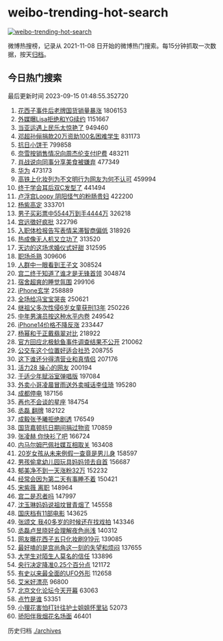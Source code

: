 # weibo-trending-hot-search

[![weibo-trending-hot-search](https://github.com/ameizi/weibo-trending-hot-search/actions/workflows/ci.yml/badge.svg)](https://github.com/ameizi/weibo-trending-hot-search/actions/workflows/ci.yml)

微博热搜榜，记录从 2021-11-08 日开始的微博热门搜索。每15分钟抓取一次数据，按天[归档](./archives)。

## 今日热门搜索

<!-- BEGIN --> 
最后更新时间 2023-09-15 01:48:55.352720 
1. [花西子事件后老牌国货销量暴涨](https://s.weibo.com/weibo?q=%23%E8%8A%B1%E8%A5%BF%E5%AD%90%E4%BA%8B%E4%BB%B6%E5%90%8E%E8%80%81%E7%89%8C%E5%9B%BD%E8%B4%A7%E9%94%80%E9%87%8F%E6%9A%B4%E6%B6%A8%23&t=31&band_rank=1&Refer=top) 1806153
1. [外媒曝Lisa拒绝和YG续约](https://s.weibo.com/weibo?q=%23%E5%A4%96%E5%AA%92%E6%9B%9DLisa%E6%8B%92%E7%BB%9D%E5%92%8CYG%E7%BB%AD%E7%BA%A6%23&t=31&band_rank=2&Refer=top) 1151667
1. [当亚运遇上民乐太惊艳了](https://s.weibo.com/weibo?q=%23%E5%BD%93%E4%BA%9A%E8%BF%90%E9%81%87%E4%B8%8A%E6%B0%91%E4%B9%90%E5%A4%AA%E6%83%8A%E8%89%B3%E4%BA%86%23&t=31&band_rank=3&Refer=top) 949460
1. [邓超孙俪捐款20万资助100名困难学生](https://s.weibo.com/weibo?q=%23%E9%82%93%E8%B6%85%E5%AD%99%E4%BF%AA%E6%8D%90%E6%AC%BE20%E4%B8%87%E8%B5%84%E5%8A%A9100%E5%90%8D%E5%9B%B0%E9%9A%BE%E5%AD%A6%E7%94%9F%23&t=31&band_rank=4&Refer=top) 831173
1. [抗日小饼干](https://s.weibo.com/weibo?q=%E6%8A%97%E6%97%A5%E5%B0%8F%E9%A5%BC%E5%B9%B2&t=31&band_rank=20&Refer=top) 799858
1. [奈雪按销售情况向周杰伦支付IP费](https://s.weibo.com/weibo?q=%23%E5%A5%88%E9%9B%AA%E6%8C%89%E9%94%80%E5%94%AE%E6%83%85%E5%86%B5%E5%90%91%E5%91%A8%E6%9D%B0%E4%BC%A6%E6%94%AF%E4%BB%98IP%E8%B4%B9%23&t=31&band_rank=5&Refer=top) 483211
1. [肖战说向同事分享美食被嫌弃](https://s.weibo.com/weibo?q=%23%E8%82%96%E6%88%98%E8%AF%B4%E5%90%91%E5%90%8C%E4%BA%8B%E5%88%86%E4%BA%AB%E7%BE%8E%E9%A3%9F%E8%A2%AB%E5%AB%8C%E5%BC%83%23&t=31&band_rank=6&Refer=top) 477349
1. [华为](https://s.weibo.com/weibo?q=%E5%8D%8E%E4%B8%BA&t=31&band_rank=19&Refer=top) 473173
1. [高铁上化妆列为不文明行为网友为何不认可](https://s.weibo.com/weibo?q=%23%E9%AB%98%E9%93%81%E4%B8%8A%E5%8C%96%E5%A6%86%E5%88%97%E4%B8%BA%E4%B8%8D%E6%96%87%E6%98%8E%E8%A1%8C%E4%B8%BA%E7%BD%91%E5%8F%8B%E4%B8%BA%E4%BD%95%E4%B8%8D%E8%AE%A4%E5%8F%AF%23&t=31&band_rank=7&Refer=top) 459994
1. [终于学会耳后双C发型了](https://s.weibo.com/weibo?q=%E7%BB%88%E4%BA%8E%E5%AD%A6%E4%BC%9A%E8%80%B3%E5%90%8E%E5%8F%8CC%E5%8F%91%E5%9E%8B%E4%BA%86&t=31&band_rank=8&Refer=top) 441494
1. [卢浮宫Loopy 阴阳怪气的粉肠贵妇](https://s.weibo.com/weibo?q=%E5%8D%A2%E6%B5%AE%E5%AE%ABLoopy%20%E9%98%B4%E9%98%B3%E6%80%AA%E6%B0%94%E7%9A%84%E7%B2%89%E8%82%A0%E8%B4%B5%E5%A6%87&t=31&band_rank=9&Refer=top) 422200
1. [杨紫高定](https://s.weibo.com/weibo?q=%E6%9D%A8%E7%B4%AB%E9%AB%98%E5%AE%9A&t=31&band_rank=11&Refer=top) 333701
1. [男子买彩票中5544万到手4444万](https://s.weibo.com/weibo?q=%23%E7%94%B7%E5%AD%90%E4%B9%B0%E5%BD%A9%E7%A5%A8%E4%B8%AD5544%E4%B8%87%E5%88%B0%E6%89%8B4444%E4%B8%87%23&t=31&band_rank=10&Refer=top) 326218
1. [宫远徵好疯批](https://s.weibo.com/weibo?q=%23%E5%AE%AB%E8%BF%9C%E5%BE%B5%E5%A5%BD%E7%96%AF%E6%89%B9%23&t=31&band_rank=12&Refer=top) 322796
1. [入职体检报告写表情呆滞智商偏低](https://s.weibo.com/weibo?q=%23%E5%85%A5%E8%81%8C%E4%BD%93%E6%A3%80%E6%8A%A5%E5%91%8A%E5%86%99%E8%A1%A8%E6%83%85%E5%91%86%E6%BB%9E%E6%99%BA%E5%95%86%E5%81%8F%E4%BD%8E%23&t=31&band_rank=13&Refer=top) 318926
1. [热成像无人机又立功了](https://s.weibo.com/weibo?q=%23%E7%83%AD%E6%88%90%E5%83%8F%E6%97%A0%E4%BA%BA%E6%9C%BA%E5%8F%88%E7%AB%8B%E5%8A%9F%E4%BA%86%23&t=31&band_rank=14&Refer=top) 313520
1. [天边的这场求婚仪式好甜](https://s.weibo.com/weibo?q=%23%E5%A4%A9%E8%BE%B9%E7%9A%84%E8%BF%99%E5%9C%BA%E6%B1%82%E5%A9%9A%E4%BB%AA%E5%BC%8F%E5%A5%BD%E7%94%9C%23&t=31&band_rank=15&Refer=top) 312595
1. [职场杀熟](https://s.weibo.com/weibo?q=%E8%81%8C%E5%9C%BA%E6%9D%80%E7%86%9F&t=31&band_rank=16&Refer=top) 309606
1. [人群中一眼看到王子文](https://s.weibo.com/weibo?q=%23%E4%BA%BA%E7%BE%A4%E4%B8%AD%E4%B8%80%E7%9C%BC%E7%9C%8B%E5%88%B0%E7%8E%8B%E5%AD%90%E6%96%87%23&t=31&band_rank=17&Refer=top) 308524
1. [宫二终于知道了谁才是无锋首领](https://s.weibo.com/weibo?q=%E5%AE%AB%E4%BA%8C%E7%BB%88%E4%BA%8E%E7%9F%A5%E9%81%93%E4%BA%86%E8%B0%81%E6%89%8D%E6%98%AF%E6%97%A0%E9%94%8B%E9%A6%96%E9%A2%86&t=31&band_rank=18&Refer=top) 304874
1. [宿舍超爽的睡觉氛围](https://s.weibo.com/weibo?q=%E5%AE%BF%E8%88%8D%E8%B6%85%E7%88%BD%E7%9A%84%E7%9D%A1%E8%A7%89%E6%B0%9B%E5%9B%B4&t=31&band_rank=24&Refer=top) 299106
1. [iPhone玄学](https://s.weibo.com/weibo?q=iPhone%E7%8E%84%E5%AD%A6&t=31&band_rank=21&Refer=top) 258889
1. [全场给冯宝宝哭丧](https://s.weibo.com/weibo?q=%23%E5%85%A8%E5%9C%BA%E7%BB%99%E5%86%AF%E5%AE%9D%E5%AE%9D%E5%93%AD%E4%B8%A7%23&t=31&band_rank=22&Refer=top) 250621
1. [继祖父多次性侵6岁女童获刑13年](https://s.weibo.com/weibo?q=%23%E7%BB%A7%E7%A5%96%E7%88%B6%E5%A4%9A%E6%AC%A1%E6%80%A7%E4%BE%B56%E5%B2%81%E5%A5%B3%E7%AB%A5%E8%8E%B7%E5%88%9113%E5%B9%B4%23&t=31&band_rank=23&Refer=top) 250226
1. [中年男演员按这种水平内卷](https://s.weibo.com/weibo?q=%E4%B8%AD%E5%B9%B4%E7%94%B7%E6%BC%94%E5%91%98%E6%8C%89%E8%BF%99%E7%A7%8D%E6%B0%B4%E5%B9%B3%E5%86%85%E5%8D%B7&t=31&band_rank=24&Refer=top) 249542
1. [iPhone14价格不降反涨](https://s.weibo.com/weibo?q=%23iPhone14%E4%BB%B7%E6%A0%BC%E4%B8%8D%E9%99%8D%E5%8F%8D%E6%B6%A8%23&t=31&band_rank=25&Refer=top) 233447
1. [杨幂和于正戴翡翠对比](https://s.weibo.com/weibo?q=%23%E6%9D%A8%E5%B9%82%E5%92%8C%E4%BA%8E%E6%AD%A3%E6%88%B4%E7%BF%A1%E7%BF%A0%E5%AF%B9%E6%AF%94%23&t=31&band_rank=26&Refer=top) 218922
1. [官方回应北极鲶鱼事件调查结果不公开](https://s.weibo.com/weibo?q=%23%E5%AE%98%E6%96%B9%E5%9B%9E%E5%BA%94%E5%8C%97%E6%9E%81%E9%B2%B6%E9%B1%BC%E4%BA%8B%E4%BB%B6%E8%B0%83%E6%9F%A5%E7%BB%93%E6%9E%9C%E4%B8%8D%E5%85%AC%E5%BC%80%23&t=31&band_rank=27&Refer=top) 210062
1. [公交车这个位置好适合社恐](https://s.weibo.com/weibo?q=%23%E5%85%AC%E4%BA%A4%E8%BD%A6%E8%BF%99%E4%B8%AA%E4%BD%8D%E7%BD%AE%E5%A5%BD%E9%80%82%E5%90%88%E7%A4%BE%E6%81%90%23&t=31&band_rank=28&Refer=top) 208755
1. [这下谁还分得清营业和真情侣](https://s.weibo.com/weibo?q=%E8%BF%99%E4%B8%8B%E8%B0%81%E8%BF%98%E5%88%86%E5%BE%97%E6%B8%85%E8%90%A5%E4%B8%9A%E5%92%8C%E7%9C%9F%E6%83%85%E4%BE%A3&t=31&band_rank=29&Refer=top) 207176
1. [活力28 操心的网友](https://s.weibo.com/weibo?q=%E6%B4%BB%E5%8A%9B28%20%E6%93%8D%E5%BF%83%E7%9A%84%E7%BD%91%E5%8F%8B&t=31&band_rank=36&Refer=top) 200194
1. [于适少年赋浴室弹唱版](https://s.weibo.com/weibo?q=%23%E4%BA%8E%E9%80%82%E5%B0%91%E5%B9%B4%E8%B5%8B%E6%B5%B4%E5%AE%A4%E5%BC%B9%E5%94%B1%E7%89%88%23&t=31&band_rank=30&Refer=top) 197084
1. [外卖小哥凌晨冒雨送外卖喊话李佳琦](https://s.weibo.com/weibo?q=%23%E5%A4%96%E5%8D%96%E5%B0%8F%E5%93%A5%E5%87%8C%E6%99%A8%E5%86%92%E9%9B%A8%E9%80%81%E5%A4%96%E5%8D%96%E5%96%8A%E8%AF%9D%E6%9D%8E%E4%BD%B3%E7%90%A6%23&t=31&band_rank=31&Refer=top) 195280
1. [成都停电](https://s.weibo.com/weibo?q=%E6%88%90%E9%83%BD%E5%81%9C%E7%94%B5&t=31&band_rank=32&Refer=top) 187156
1. [再也不会谈的星座](https://s.weibo.com/weibo?q=%23%E5%86%8D%E4%B9%9F%E4%B8%8D%E4%BC%9A%E8%B0%88%E7%9A%84%E6%98%9F%E5%BA%A7%23&t=31&band_rank=33&Refer=top) 184754
1. [丞磊 翻牌](https://s.weibo.com/weibo?q=%E4%B8%9E%E7%A3%8A%20%E7%BF%BB%E7%89%8C&t=31&band_rank=34&Refer=top) 182122
1. [成毅张予曦拒绝剧透](https://s.weibo.com/weibo?q=%E6%88%90%E6%AF%85%E5%BC%A0%E4%BA%88%E6%9B%A6%E6%8B%92%E7%BB%9D%E5%89%A7%E9%80%8F&t=31&band_rank=35&Refer=top) 176549
1. [国货嘉顿抗日期间捐过物资](https://s.weibo.com/weibo?q=%E5%9B%BD%E8%B4%A7%E5%98%89%E9%A1%BF%E6%8A%97%E6%97%A5%E6%9C%9F%E9%97%B4%E6%8D%90%E8%BF%87%E7%89%A9%E8%B5%84&t=31&band_rank=37&Refer=top) 170859
1. [张凌赫 你快衫了吧](https://s.weibo.com/weibo?q=%E5%BC%A0%E5%87%8C%E8%B5%AB%20%E4%BD%A0%E5%BF%AB%E8%A1%AB%E4%BA%86%E5%90%A7&t=31&band_rank=23&Refer=top) 166724
1. [内马尔姆巴佩社媒互相取关](https://s.weibo.com/weibo?q=%23%E5%86%85%E9%A9%AC%E5%B0%94%E5%A7%86%E5%B7%B4%E4%BD%A9%E7%A4%BE%E5%AA%92%E4%BA%92%E7%9B%B8%E5%8F%96%E5%85%B3%23&t=31&band_rank=38&Refer=top) 163408
1. [20岁女孩从未来例假一查竟是男儿身](https://s.weibo.com/weibo?q=%2320%E5%B2%81%E5%A5%B3%E5%AD%A9%E4%BB%8E%E6%9C%AA%E6%9D%A5%E4%BE%8B%E5%81%87%E4%B8%80%E6%9F%A5%E7%AB%9F%E6%98%AF%E7%94%B7%E5%84%BF%E8%BA%AB%23&t=31&band_rank=39&Refer=top) 158597
1. [男孩偷拿幼儿园玩具妈妈领去自首](https://s.weibo.com/weibo?q=%23%E7%94%B7%E5%AD%A9%E5%81%B7%E6%8B%BF%E5%B9%BC%E5%84%BF%E5%9B%AD%E7%8E%A9%E5%85%B7%E5%A6%88%E5%A6%88%E9%A2%86%E5%8E%BB%E8%87%AA%E9%A6%96%23&t=31&band_rank=40&Refer=top) 156687
1. [郁美净不到一天涨粉32万](https://s.weibo.com/weibo?q=%23%E9%83%81%E7%BE%8E%E5%87%80%E4%B8%8D%E5%88%B0%E4%B8%80%E5%A4%A9%E6%B6%A8%E7%B2%8932%E4%B8%87%23&t=31&band_rank=41&Refer=top) 152232
1. [经常会因为第二天有事睡不着](https://s.weibo.com/weibo?q=%23%E7%BB%8F%E5%B8%B8%E4%BC%9A%E5%9B%A0%E4%B8%BA%E7%AC%AC%E4%BA%8C%E5%A4%A9%E6%9C%89%E4%BA%8B%E7%9D%A1%E4%B8%8D%E7%9D%80%23&t=31&band_rank=42&Refer=top) 150421
1. [宋紫薇 离职](https://s.weibo.com/weibo?q=%E5%AE%8B%E7%B4%AB%E8%96%87%20%E7%A6%BB%E8%81%8C&t=31&band_rank=43&Refer=top) 148964
1. [宫二是忍者吗](https://s.weibo.com/weibo?q=%23%E5%AE%AB%E4%BA%8C%E6%98%AF%E5%BF%8D%E8%80%85%E5%90%97%23&t=31&band_rank=44&Refer=top) 147997
1. [沈玉琳妈妈说祖坟冒青烟了](https://s.weibo.com/weibo?q=%23%E6%B2%88%E7%8E%89%E7%90%B3%E5%A6%88%E5%A6%88%E8%AF%B4%E7%A5%96%E5%9D%9F%E5%86%92%E9%9D%92%E7%83%9F%E4%BA%86%23&t=31&band_rank=35&Refer=top) 145558
1. [国庆档有11部电影](https://s.weibo.com/weibo?q=%23%E5%9B%BD%E5%BA%86%E6%A1%A3%E6%9C%8911%E9%83%A8%E7%94%B5%E5%BD%B1%23&t=31&band_rank=45&Refer=top) 143625
1. [张颂文 我40多岁的时候还在找戏拍](https://s.weibo.com/weibo?q=%E5%BC%A0%E9%A2%82%E6%96%87%20%E6%88%9140%E5%A4%9A%E5%B2%81%E7%9A%84%E6%97%B6%E5%80%99%E8%BF%98%E5%9C%A8%E6%89%BE%E6%88%8F%E6%8B%8D&t=31&band_rank=34&Refer=top) 143346
1. [丞磊卢昱晓好会理解夜色尚浅](https://s.weibo.com/weibo?q=%E4%B8%9E%E7%A3%8A%E5%8D%A2%E6%98%B1%E6%99%93%E5%A5%BD%E4%BC%9A%E7%90%86%E8%A7%A3%E5%A4%9C%E8%89%B2%E5%B0%9A%E6%B5%85&t=31&band_rank=46&Refer=top) 140312
1. [网友曝花西子五只化妆刷919元](https://s.weibo.com/weibo?q=%23%E7%BD%91%E5%8F%8B%E6%9B%9D%E8%8A%B1%E8%A5%BF%E5%AD%90%E4%BA%94%E5%8F%AA%E5%8C%96%E5%A6%86%E5%88%B7919%E5%85%83%23&t=31&band_rank=47&Refer=top) 139085
1. [最好嗑的是宫尚角这一刻的失望和烦闷](https://s.weibo.com/weibo?q=%E6%9C%80%E5%A5%BD%E5%97%91%E7%9A%84%E6%98%AF%E5%AE%AB%E5%B0%9A%E8%A7%92%E8%BF%99%E4%B8%80%E5%88%BB%E7%9A%84%E5%A4%B1%E6%9C%9B%E5%92%8C%E7%83%A6%E9%97%B7&t=31&band_rank=48&Refer=top) 137655
1. [大学生对陌生人莫名的信任](https://s.weibo.com/weibo?q=%E5%A4%A7%E5%AD%A6%E7%94%9F%E5%AF%B9%E9%99%8C%E7%94%9F%E4%BA%BA%E8%8E%AB%E5%90%8D%E7%9A%84%E4%BF%A1%E4%BB%BB&t=31&band_rank=43&Refer=top) 133896
1. [央行决定降准0.25个百分点](https://s.weibo.com/weibo?q=%E5%A4%AE%E8%A1%8C%E5%86%B3%E5%AE%9A%E9%99%8D%E5%87%860.25%E4%B8%AA%E7%99%BE%E5%88%86%E7%82%B9&t=31&band_rank=49&Refer=top) 121172
1. [有史以来最全面的UFO外形](https://s.weibo.com/weibo?q=%E6%9C%89%E5%8F%B2%E4%BB%A5%E6%9D%A5%E6%9C%80%E5%85%A8%E9%9D%A2%E7%9A%84UFO%E5%A4%96%E5%BD%A2&t=31&band_rank=50&Refer=top) 112658
1. [艾米好漂亮](https://s.weibo.com/weibo?q=%E8%89%BE%E7%B1%B3%E5%A5%BD%E6%BC%82%E4%BA%AE&t=31&band_rank=46&Refer=top) 96800
1. [北京文化论坛今天开幕](https://s.weibo.com/weibo?q=%23%E5%8C%97%E4%BA%AC%E6%96%87%E5%8C%96%E8%AE%BA%E5%9D%9B%E4%BB%8A%E5%A4%A9%E5%BC%80%E5%B9%95%23&t=31&band_rank=50&Refer=top) 63063
1. [点竹是谁](https://s.weibo.com/weibo?q=%23%E7%82%B9%E7%AB%B9%E6%98%AF%E8%B0%81%23&t=31&band_rank=48&Refer=top) 53351
1. [小狸花害怕打针往护士姐姐怀里钻](https://s.weibo.com/weibo?q=%E5%B0%8F%E7%8B%B8%E8%8A%B1%E5%AE%B3%E6%80%95%E6%89%93%E9%92%88%E5%BE%80%E6%8A%A4%E5%A3%AB%E5%A7%90%E5%A7%90%E6%80%80%E9%87%8C%E9%92%BB&t=31&band_rank=48&Refer=top) 52073
1. [骄阳伴我烟花名场面](https://s.weibo.com/weibo?q=%23%E9%AA%84%E9%98%B3%E4%BC%B4%E6%88%91%E7%83%9F%E8%8A%B1%E5%90%8D%E5%9C%BA%E9%9D%A2%23&t=31&band_rank=49&Refer=top) 46401
<!-- END -->

历史归档 [./archives](./archives)

